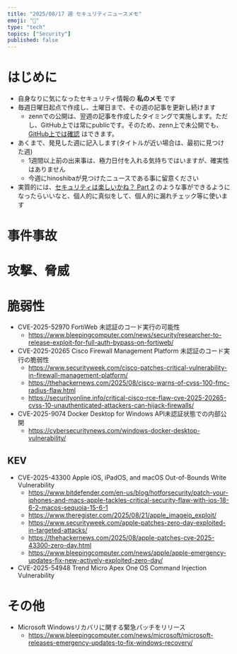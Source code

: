 ```yaml
---
title: "2025/08/17 週 セキュリティニュースメモ"
emoji: "🔖"
type: "tech"
topics: ["Security"]
published: false
---
```


# はじめに
* 自身なりに気になったセキュリティ情報の **私のメモ** です
* 毎週日曜日起点で作成し、土曜日まで、その週の記事を更新し続けます
    * zennでの公開は、翌週の記事を作成したタイミングで実施します。ただし、GitHub上では常にpublicです。そのため、zenn上で未公開でも、[GitHub上では確認](https://github.com/hinoshiba/zenn.dev/tree/main/articles) はできます。
* あくまで、発見した週に記入します(タイトルが近い場合は、最初に見つけた週)
    * 1週間以上前の出来事は、極力日付を入れる気持ちではいますが、確実性はありません
    * 今週にhinoshibaが見つけたニュースである事に留意ください
* 実質的には、[セキュリティは楽しいかね？ Part 2](https://negi.hatenablog.com/) のような事ができるようになったらいいなと、個人的に真似をして、個人的に漏れチェック等に使います

# 事件事故


# 攻撃、脅威

# 脆弱性

* CVE-2025-52970 FortiWeb 未認証のコード実行の可能性
    * https://www.bleepingcomputer.com/news/security/researcher-to-release-exploit-for-full-auth-bypass-on-fortiweb/
*  CVE-2025-20265 Cisco Firewall Management Platform 未認証のコード実行の脆弱性
    * https://www.securityweek.com/cisco-patches-critical-vulnerability-in-firewall-management-platform/
    * https://thehackernews.com/2025/08/cisco-warns-of-cvss-100-fmc-radius-flaw.html
    * https://securityonline.info/critical-cisco-rce-flaw-cve-2025-20265-cvss-10-unauthenticated-attackers-can-hijack-firewalls/
* CVE-2025-9074 Docker Desktop for Windows API未認証状態での内部公開
    * https://cybersecuritynews.com/windows-docker-desktop-vulnerability/

## KEV
* CVE-2025-43300 Apple iOS, iPadOS, and macOS Out-of-Bounds Write Vulnerability
    * https://www.bitdefender.com/en-us/blog/hotforsecurity/patch-your-iphones-and-macs-apple-tackles-critical-security-flaw-with-ios-18-6-2-macos-sequoia-15-6-1
    * https://www.theregister.com/2025/08/21/apple_imageio_exploit/
    * https://www.securityweek.com/apple-patches-zero-day-exploited-in-targeted-attacks/
    * https://thehackernews.com/2025/08/apple-patches-cve-2025-43300-zero-day.html
    * https://www.bleepingcomputer.com/news/apple/apple-emergency-updates-fix-new-actively-exploited-zero-day/
* CVE-2025-54948 Trend Micro Apex One OS Command Injection Vulnerability


# その他

* Microsoft Windowsリカバリに関する緊急パッチをリリース
    * https://www.bleepingcomputer.com/news/microsoft/microsoft-releases-emergency-updates-to-fix-windows-recovery/
